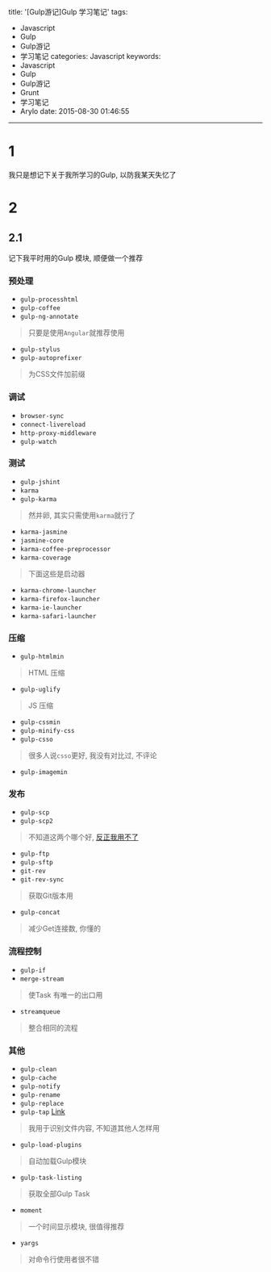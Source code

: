 title: '[Gulp游记]Gulp 学习笔记'
tags:
  - Javascript
  - Gulp
  - Gulp游记
  - 学习笔记
categories: Javascript
keywords:
  - Javascript
  - Gulp
  - Gulp游记
  - Grunt
  - 学习笔记
  - Arylo
date: 2015-08-30 01:46:55
---

# 1

我只是想记下关于我所学习的Gulp, 以防我某天失忆了

# 2

## 2.1

记下我平时用的Gulp 模块, 顺便做一个推荐

### 预处理
+ `gulp-processhtml`
+ `gulp-coffee`
+ `gulp-ng-annotate`
> 只要是使用`Angular`就推荐使用
+ `gulp-stylus`
+ `gulp-autoprefixer`
> 为CSS文件加前缀

### 调试
+ `browser-sync`
+ `connect-livereload`
+ `http-proxy-middleware`
+ `gulp-watch`

### 测试
+ `gulp-jshint`
+ `karma`
+ `gulp-karma`
> 然并卵, 其实只需使用`karma`就行了
+ `karma-jasmine`
+ `jasmine-core`
+ `karma-coffee-preprocessor`
+ `karma-coverage`
> 下面这些是启动器
+ `karma-chrome-launcher`
+ `karma-firefox-launcher`
+ `karma-ie-launcher`
+ `karma-safari-launcher`

### 压缩
+ `gulp-htmlmin`
> HTML 压缩
+ `gulp-uglify`
> JS 压缩
+ `gulp-cssmin`
+ `gulp-minify-css`
+ `gulp-csso`
> 很多人说`csso`更好, 我没有对比过, 不评论
+ `gulp-imagemin`

### 发布
+ `gulp-scp`
+ `gulp-scp2`
> 不知道这两个哪个好, [反正我用不了][ERROR_SCP]
+ `gulp-ftp`
+ `gulp-sftp`
+ `git-rev`
+ `git-rev-sync`
> 获取Git版本用
+ `gulp-concat`
> 减少Get连接数, 你懂的

### 流程控制
+ `gulp-if`
+ `merge-stream`
> 使Task 有唯一的出口用	
+ `streamqueue`
> 整合相同的流程

### 其他
+ `gulp-clean`
+ `gulp-cache`
+ `gulp-notify`
+ `gulp-rename`
+ `gulp-replace`
+ `gulp-tap` [Link](/2016/06/28/javascript/gulp-tap/)
> 我用于识别文件内容, 不知道其他人怎样用
+ `gulp-load-plugins`
> 自动加载Gulp模块
+ `gulp-task-listing`
> 获取全部Gulp Task
+ `moment`
> 一个时间显示模块, 很值得推荐
+ `yargs`
> 对命令行使用者很不错

[ERROR_SCP]: /2015/07/08/js_npm-grunt-gulp-scp/
